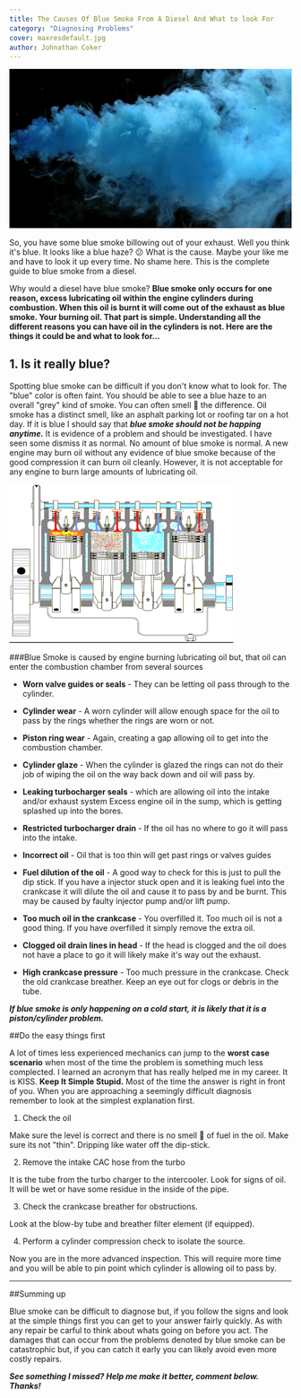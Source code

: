 ```yaml
---
title: The Causes Of Blue Smoke From A Diesel And What to look For
category: "Diagnosing Problems"
cover: maxresdefault.jpg
author: Johnathan Coker
---
```


![unsplash.com](./maxresdefault.jpg)

So, you have some blue smoke billowing out of your exhaust. Well you think it's blue. It looks like a blue haze? 😕 What is the cause. Maybe your like me and have to look it up every time. No shame here. This is the complete guide to blue smoke from a diesel.   

Why would a diesel have blue smoke? **Blue smoke only occurs for one reason, excess lubricating oil within the engine cylinders during combustion. When this oil is burnt it will come out of the exhaust as blue smoke. Your burning oil. That part is simple. Understanding all the different reasons you can have oil in the cylinders is not. Here are the things it could be and what to look for...** 

## 1. Is it really blue?

Spotting blue smoke can be difficult if you don't know what to look for. The "blue" color is often faint. You should be able to see a blue haze to an overall "grey" kind of smoke. You can often smell 👃 the difference. Oil smoke has a distinct smell, like an asphalt parking lot or roofing tar on a hot day. If it is blue I should say that ***blue smoke should not be happing anytime.*** It is evidence of a problem and should be investigated. I have seen some dismiss it as normal. No amount of blue smoke is normal. A new engine may burn oil without any evidence of blue smoke because of the good compression it can burn oil cleanly. However, it is not acceptable for any engine to burn large amounts of lubricating oil.


![engine](./engine.gif)

###Blue Smoke is caused by engine burning lubricating oil but, that oil can enter the combustion chamber from several sources 

- **Worn valve guides or seals** - They can be letting oil pass through to the cylinder. 

- **Cylinder wear** - A worn cylinder will allow enough space for the oil to pass by the rings whether the rings are worn or not. 

- **Piston ring wear** - Again, creating a gap allowing oil to get into the combustion chamber. 

- **Cylinder glaze** - When the cylinder is glazed the rings can not do their job of wiping the oil on the way back down and oil will pass by.

- **Leaking turbocharger seals** - which are allowing oil into the intake and/or exhaust system Excess engine oil in the sump, which is getting splashed up into the bores.

- **Restricted turbocharger drain** - If the oil has no where to go it will pass into the intake. 

- **Incorrect oil** - Oil that is too thin will get past rings or valves guides


- **Fuel dilution of the oil** - A good way to check for this is just to pull the dip stick. If you have a injector stuck open and it is leaking fuel into the crankcase it will dilute the oil and cause it to pass by and be burnt. This may be caused by faulty injector pump and/or lift pump.

- **Too much oil in the crankcase** - You overfilled it. Too much oil is not a good thing. If you have overfilled it simply remove the extra oil.

- **Clogged oil drain lines in head** - If the head is clogged and the oil does not have a place to go it will likely make it's way out the exhaust. 

- **High crankcase pressure** - Too much pressure in the crankcase. Check the old crankcase breather. Keep an eye out for clogs or debris in the tube.

***If blue smoke is only happening on a cold start, it is likely that it is a piston/cylinder problem.***   


##Do the easy things first

A lot of times less experienced mechanics can jump to the **worst case scenario** when most of the time the problem is something much less complected. I learned an acronym that has really helped me in my career. It is KISS. **Keep It Simple Stupid.** Most of the time the answer is right in front of you. When you are approaching a seemingly difficult diagnosis remember to look at the simplest explanation first.

1. Check the oil 

Make sure the level is correct and there is no smell 👃 of fuel in the oil. Make sure its not "thin". Dripping like water off the dip-stick.

2. Remove the intake CAC hose from the turbo

It is the tube from the turbo charger to the intercooler. Look for signs of oil. It will be wet or have some residue in the inside of the pipe. 

3. Check the crankcase breather for obstructions.

Look at the blow-by tube and breather filter element (if equipped).

4. Perform a cylinder compression check to isolate the source.

Now you are in the more advanced inspection. This will require more time and you will be able to pin point which cylinder is allowing oil to pass by. 



****

##Summing up

Blue smoke can be difficult to diagnose but, if you follow the signs and look at the simple things first you can get to your answer fairly quickly. As with any repair be carful to think about whats going on before you act. The damages that can occur from the problems denoted by blue smoke can be catastrophic but, if you can catch it early you can likely avoid even more costly repairs.  

***See something I missed? Help me make it better, comment below. Thanks!***
